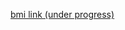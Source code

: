 [bmi link (under progress)](https://stackblitz.com/edit/stackblitz-starters-a4rvacr4?description=HTML/CSS/JS%20Starter&file=script.js,styles.css,index.html&terminalHeight=10&title=Static%20Starter)